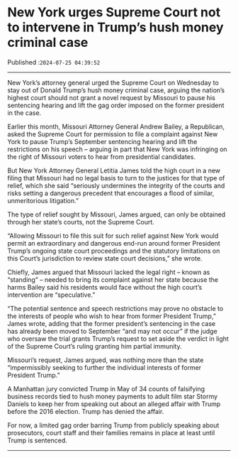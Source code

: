 # New York urges Supreme Court not to intervene in Trump’s hush money criminal case

Published :`2024-07-25 04:39:52`

---

New York’s attorney general urged the Supreme Court on Wednesday to stay out of Donald Trump’s hush money criminal case, arguing the nation’s highest court should not grant a novel request by Missouri to pause his sentencing hearing and lift the gag order imposed on the former president in the case.

Earlier this month, Missouri Attorney General Andrew Bailey, a Republican, asked the Supreme Court for permission to file a complaint against New York to pause Trump’s September sentencing hearing and lift the restrictions on his speech – arguing in part that New York was infringing on the right of Missouri voters to hear from presidential candidates.

But New York Attorney General Letitia James told the high court in a new filing that Missouri had no legal basis to turn to the justices for that type of relief, which she said “seriously undermines the integrity of the courts and risks setting a dangerous precedent that encourages a flood of similar, unmeritorious litigation.”

The type of relief sought by Missouri, James argued, can only be obtained through her state’s courts, not the Supreme Court.

“Allowing Missouri to file this suit for such relief against New York would permit an extraordinary and dangerous end-run around former President Trump’s ongoing state court proceedings and the statutory limitations on this Court’s jurisdiction to review state court decisions,” she wrote.

Chiefly, James argued that Missouri lacked the legal right – known as “standing” – needed to bring its complaint against her state because the harms Bailey said his residents would face without the high court’s intervention are “speculative.”

“The potential sentence and speech restrictions may prove no obstacle to the interests of people who wish to hear from former President Trump,” James wrote, adding that the former president’s sentencing in the case has already been moved to September “and may not occur” if the judge who oversaw the trial grants Trump’s request to set aside the verdict in light of the Supreme Court’s ruling granting him partial immunity.

Missouri’s request, James argued, was nothing more than the state “impermissibly seeking to further the individual interests of former President Trump.”

A Manhattan jury convicted Trump in May of 34 counts of falsifying business records tied to hush money payments to adult film star Stormy Daniels to keep her from speaking out about an alleged affair with Trump before the 2016 election. Trump has denied the affair.

For now, a limited gag order barring Trump from publicly speaking about prosecutors, court staff and their families remains in place at least until Trump is sentenced.

---

